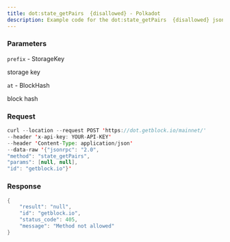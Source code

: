```yaml
---
title: dot:state_getPairs  {disallowed} - Polkadot
description: Example code for the dot:state_getPairs  {disallowed} json-rpc method. Сomplete guide on how to use dot:state_getPairs  {disallowed} json-rpc in GetBlock.io Web3 documentation.
---
```


### Parameters


`prefix` - StorageKey

storage key

`at` - BlockHash

block hash

### Request

``` java
curl --location --request POST 'https://dot.getblock.io/mainnet/' 
--header 'x-api-key: YOUR-API-KEY' 
--header 'Content-Type: application/json' 
--data-raw '{"jsonrpc": "2.0",
"method": "state_getPairs",
"params": [null, null],
"id": "getblock.io"}'
```

###  Response

``` java
{
    "result": "null",
    "id": "getblock.io",
    "status_code": 405,
    "message": "Method not allowed"
}
```

